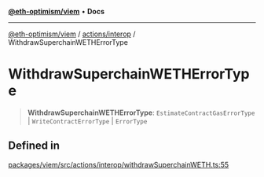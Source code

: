 [**@eth-optimism/viem**](../../../README.md) • **Docs**

***

[@eth-optimism/viem](../../../README.md) / [actions/interop](../README.md) / WithdrawSuperchainWETHErrorType

# WithdrawSuperchainWETHErrorType

> **WithdrawSuperchainWETHErrorType**: `EstimateContractGasErrorType` \| `WriteContractErrorType` \| `ErrorType`

## Defined in

[packages/viem/src/actions/interop/withdrawSuperchainWETH.ts:55](https://github.com/ethereum-optimism/ecosystem/blob/8c869dbb3cc282dd35a61a60d7a8a9cae4a14cae/packages/viem/src/actions/interop/withdrawSuperchainWETH.ts#L55)
